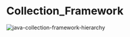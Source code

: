 # Collection_Framework

![java-collection-framework-hierarchy](https://user-images.githubusercontent.com/99354981/166464148-8d77fa74-c95f-4836-85f9-0a285e05f3d8.jpeg)
